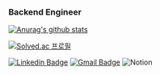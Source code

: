 ### Backend Engineer

[![Anurag's github stats](https://github-readme-stats.vercel.app/api?username=tofan0412)](https://github.com/anuraghazra/github-readme-stats)

[![Solved.ac
프로필](http://mazassumnida.wtf/api/v2/generate_badge?boj=tofan123)](https://solved.ac/tofan123)

[![Linkedin Badge](https://img.shields.io/badge/-LinkedIn-blue?style=for-the-badge&logo=Linkedin&logoColor=white&link=https://www.linkedin.com/in/%EC%9B%85%ED%98%84-%EC%A1%B0-b24a30207/)](https://www.linkedin.com/in/%EC%9B%85%ED%98%84-%EC%A1%B0-b24a30207/) [![Gmail Badge](https://img.shields.io/badge/Gmail-d14836?style=for-the-badge&logo=Gmail&logoColor=white&link=mailto:tofan12312@gmail.com)](mailto:tofan123123@gmail.com) ![Notion](https://img.shields.io/badge/Notion-%23000000.svg?style=for-the-badge&logo=notion&logoColor=white&link=https://www.notion.so/Engineering-Blog-for-Woonghyun-121ec5613ef847d48159efcaf967e7d7)

<!--
**tofan0412/tofan0412** is a ✨ _special_ ✨ repository because its `README.md` (this file) appears on your GitHub profile.

Here are some ideas to get you started:

- 🔭 I’m currently working on ...
- 🌱 I’m currently learning ...
- 👯 I’m looking to collaborate on ...
- 🤔 I’m looking for help with ...
- 💬 Ask me about ...
- 📫 How to reach me: ...
- 😄 Pronouns: ...
- ⚡ Fun fact: ...
-->
